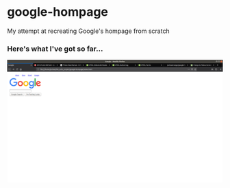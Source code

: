 # google-hompage
My attempt at recreating Google's hompage from scratch

### Here's what I've got so far...
![Image](google-hompage.png)

